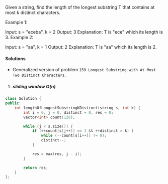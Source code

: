 Given a string, find the length of the longest substring T that contains at most k distinct characters.

Example 1:

Input: s = "eceba", k = 2
Output: 3
Explanation: T is "ece" which its length is 3.
Example 2:

Input: s = "aa", k = 1
Output: 2
Explanation: T is "aa" which its length is 2.


#### Solutions

- Generalized version of problem `159 Longest Substring with At Most Two Distinct Characters`.

1. ##### sliding window O(n)

```c++
class Solution {
public:
    int lengthOfLongestSubstringKDistinct(string s, int k) {
        int i = 0, j = 0, distinct = 0, res = 0;
        vector<int> count(128);

        while (j < s.size()) {
            if (++count[s[j++]] == 1 && ++distinct > k) {
                while (--count[s[i++]] != 0);
                distinct--;
            }

            res = max(res, j - i);
        }

        return res;
    }
};
```